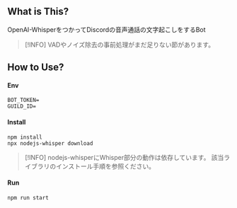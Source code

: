 ## What is This?
OpenAI-WhisperをつかってDiscordの音声通話の文字起こしをするBot
> [!INFO]
> VADやノイズ除去の事前処理がまだ足りない節があります。

## How to Use?
#### Env
```
BOT_TOKEN=
GUILD_ID=
```

#### Install
```
npm install
npx nodejs-whisper download
```
> [!INFO]
> nodejs-whisperにWhisper部分の動作は依存しています。
> 該当ライブラリのインストール手順を参照ください。

#### Run
```
npm run start
```


